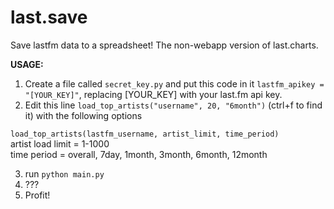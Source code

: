 # last.save
Save lastfm data to a spreadsheet! The non-webapp version of last.charts.

**USAGE:**  
1. Create a file called `secret_key.py` and put this code in it   ```lastfm_apikey = "[YOUR_KEY]"```, replacing [YOUR_KEY] with your last.fm api key.  
2. Edit this line `load_top_artists("username", 20, "6month")` (ctrl+f to find it) with the following options  
  
`load_top_artists(lastfm_username, artist_limit, time_period)`  
  artist load limit = 1-1000  
  time period = overall, 7day, 1month, 3month, 6month, 12month  
  
 3. run `python main.py`
 4. ???
 5. Profit!
